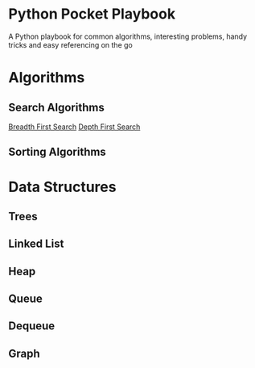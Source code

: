 # Python Pocket Playbook
A Python playbook for common algorithms, interesting problems, handy tricks and easy referencing on the go

# Algorithms

## Search Algorithms

[Breadth First Search](https://github.com/kmjbyrne/python-playbook/blob/master/searching/breadth_first_search.ipynb)
[Depth First Search](https://github.com/kmjbyrne/python-playbook/blob/master/searching/dpth_first_search.ipynb)

## Sorting Algorithms

# Data Structures

## Trees

## Linked List

## Heap

## Queue

## Dequeue

## Graph

